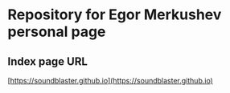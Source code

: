 # Repository for Egor Merkushev personal page

## Index page URL
[https://soundblaster.github.io](https://soundblaster.github.io)
